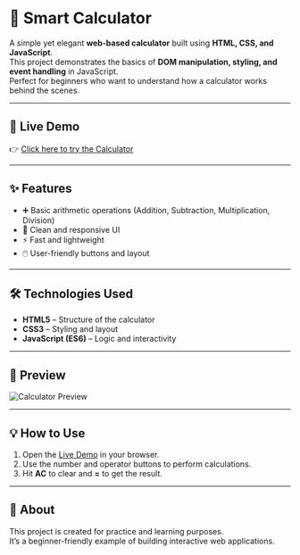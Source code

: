# 🔢 Smart Calculator

A simple yet elegant **web-based calculator** built using **HTML, CSS, and JavaScript**.  
This project demonstrates the basics of **DOM manipulation, styling, and event handling** in JavaScript.  
Perfect for beginners who want to understand how a calculator works behind the scenes.

---

## 🚀 Live Demo
👉 [Click here to try the Calculator](https://sagorikaProduct.github.io/calculator/)

---

## ✨ Features
- ➕ Basic arithmetic operations (Addition, Subtraction, Multiplication, Division)  
- 🎨 Clean and responsive UI  
- ⚡ Fast and lightweight  
- 🖱️ User-friendly buttons and layout  

---

## 🛠️ Technologies Used
- **HTML5** – Structure of the calculator  
- **CSS3** – Styling and layout  
- **JavaScript (ES6)** – Logic and interactivity  

---

## 📸 Preview
![Calculator Preview](https://via.placeholder.com/600x300?text=Calculator+Preview)

---

## 💡 How to Use
1. Open the [Live Demo](https://sagorikaProduct.github.io/calculator/) in your browser.  
2. Use the number and operator buttons to perform calculations.  
3. Hit **AC** to clear and **=** to get the result.  

---

## 📌 About
This project is created for practice and learning purposes.  
It’s a beginner-friendly example of building interactive web applications.  
